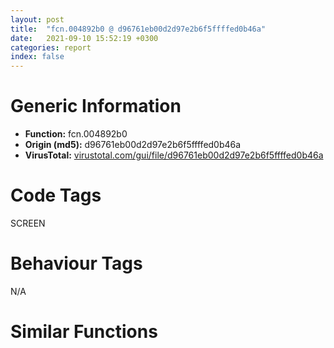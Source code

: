 ```yaml
---
layout: post
title:  "fcn.004892b0 @ d96761eb00d2d97e2b6f5ffffed0b46a"
date:   2021-09-10 15:52:19 +0300
categories: report
index: false
---
```


# Generic Information
- **Function:** fcn.004892b0
- **Origin (md5):** d96761eb00d2d97e2b6f5ffffed0b46a
- **VirusTotal:** [virustotal.com/gui/file/d96761eb00d2d97e2b6f5ffffed0b46a][virustotal_ref]

# Code Tags
<span class="tag" id="SCREEN">SCREEN</span>


# Behaviour Tags
<span class="bhv-tag" id="na">N/A</span>

# Similar Functions
<script type="text/javascript" src="https://www.gstatic.com/charts/loader.js"></script>
<script type="text/javascript">

    google.charts.load('current', {'packages':['corechart']});
    google.charts.setOnLoadCallback(drawChart);

    function drawChart() {
    var data = new google.visualization.DataTable();
        data.addColumn('number', 'X');
        data.addColumn('number', 'Y');
        data.addColumn({type: 'string', role: 'tooltip', 'p': {'html': true}});
        data.addColumn({'type': 'string', 'role': 'style'});
        
        data.addRows([
    [-788.763916015625, 868.727783203125, '<b><a href="/report/fcn.004892b0@d96761eb00d2d97e2b6f5ffffed0b46a">fcn.004892b0</a><br>@d96761eb00d2d97e2b6f5ffffed0b46a</b><br>push ebp<br>mov ebp, esp<br>sub esp, 0xa8<br>push ebx<br>push esi<br>push edi<br>lea ecx, [ebp+0x14]<br>call fcn.00409c9c<br>mov dword[ebp-0x18], eax<br>mov ecx, 0x4c67b0<br>lea eax, [ebp-0x14]<br>push eax<br>lea eax, [ebp-0xc]<br>push eax<br>push dword[ebp+8]<br>call fcn.00402402<br>xor edi, edi<br>test al, al<br>je 0x48994d<br>mov ecx, dword[ebp-0xc]<br>mov eax, dword[0x4c6810]<br>mov eax, dword[eax+ecx*4]<br>mov ecx, dword[ebp-0x14]<br>mov eax, dword[eax]<br>mov dword[ebp-0x20], eax<br>mov eax, dword[0x4c6824]<br>mov eax, dword[eax+ecx*4]<br>mov ecx, dword[ebp-0x18]<br>mov ebx, dword[eax]<br>mov dl, byte[ebx+0x90]<br>mov esi, dword[ebx]<br>mov dword[ebp-0xc], esi<br>mov byte[ebp+0xb], dl<br>call fcn.00464be8<br>mov dword[ebp-0x10], eax<br>xor eax, eax<br>movzx ecx, dl<br>inc eax<br>cmp ecx, 0x11<br>jg 0x4895ff<br>cmp ecx, 0x10<br>jge 0x489490<br>sub ecx, 6<br>je 0x489448<br>dec ecx<br>je 0x489417<br>sub ecx, 4<br>jne 0x48994d<br>push eax<br>lea eax, [ebp-8]<br>push eax<br>push edi<br>push dword[ebp-0x10]<br>push dword[ebp+0xc]<br>call dword[sym.imp.SHELL32.dll_ExtractIconExW]<br>test eax, eax<br>jle 0x48994d<br>mov eax, dword[ebp-0x20]<br>mov ecx, 0x4c67b0<br>mov eax, dword[eax+0x188]<br>push eax<br>mov dword[ebp+0xc], eax<br>call fcn.004025db<br>mov ecx, dword[0x4c6824]<br>mov dword[ebp+0x10], eax<br>mov ecx, dword[ecx+eax*4]<br>mov ecx, dword[ecx]<br>mov esi, dword[ecx+0x40]<br>test esi, esi<br>jne 0x4893d2<br>xor eax, eax<br>inc eax<br>push eax<br>push eax<br>push 0x21<br>push 0x10<br>push 0x10<br>call dword[sym.imp.COMCTL32.dll_ImageList_Create]<br>mov ecx, dword[0x4c6824]<br>mov esi, eax<br>mov eax, dword[ebp+0x10]<br>push esi<br>push edi<br>mov edi, dword[ebp+0xc]<br>mov ecx, dword[ecx+eax*4]<br>push 0x1303<br>push edi<br>mov ecx, dword[ecx]<br>mov dword[ecx+0x40], esi<br>call dword[sym.imp.USER32.dll_SendMessageW]<br>test esi, esi<br>je 0x4895f1<br>jmp 0x4893d5<br>mov edi, dword[ebp+0xc]<br>push dword[ebp-8]<br>movsx eax, word[ebx+0x88]<br>push eax<br>push esi<br>call dword[sym.imp.COMCTL32.dll_ImageList_ReplaceIcon]<br>movzx ecx, byte[ebx+0x93]<br>mov esi, eax<br>lea eax, [ebp-0x4c]<br>mov dword[ebp-0x4c], 2<br>push eax<br>push ecx<br>push 0x133d<br>push edi<br>mov dword[ebp-0x38], esi<br>call dword[sym.imp.USER32.dll_SendMessageW]<br>mov word[ebx+0x88], si<br>jmp 0x4895f1<br>sub esp, 0x10<br>lea eax, [ebp+0x14]<br>mov ecx, esp<br>push eax<br>mov dword[ecx+8], edi<br>call fcn.00409ac0<br>push dword[ebp+0xc]<br>push ebx<br>call fcn.0048bab8<br>test al, al<br>je 0x48994d<br>push edi<br>push ebx<br>push dword[ebp-0x20]<br>call fcn.0048b57f<br>jmp 0x489948<br>lea eax, [ebp-0x30]<br>push eax<br>push esi<br>call dword[sym.imp.USER32.dll_GetWindowRect]<br>mov eax, dword[ebp-0x28]<br>sub eax, dword[ebp-0x30]<br>mov dword[ebp+8], eax<br>mov eax, dword[ebp-0x24]<br>sub eax, dword[ebp-0x2c]<br>mov dword[ebp+0x10], eax<br>lea eax, [ebp+0x10]<br>push eax<br>lea eax, [ebp+8]<br>push eax<br>push dword[ebp+0xc]<br>push ebx<br>call fcn.0048bced<br>test eax, eax<br>je 0x48994d<br>xor esi, esi<br>inc esi<br>push esi<br>push ebx<br>push dword[ebp-0x20]<br>call fcn.0048b57f<br>jmp 0x48994f<br>push eax<br>lea eax, [ebp-8]<br>push eax<br>push edi<br>push dword[ebp-0x10]<br>push dword[ebp+0xc]<br>call dword[sym.imp.SHELL32.dll_ExtractIconExW]<br>test eax, eax<br>jle 0x48994d<br>cmp byte[ebp+0xb], 0x10<br>jne 0x4894c1<br>mov edx, dword[0x4c6834]<br>mov eax, dword[ebp-0x14]<br>push 3<br>pop ebx<br>mov dword[ebp+0xc], edx<br>jmp 0x4894d5<br>mov esi, dword[ebx+0x34]<br>mov ecx, 0x4c67b0<br>push esi<br>call fcn.004025db<br>mov ebx, dword[ebp-0x14]<br>mov dword[ebp+0xc], ebx<br>mov ecx, dword[0x4c6824]<br>mov dword[ebp-0xc], eax<br>mov ecx, dword[ecx+eax*4]<br>mov ecx, dword[ecx]<br>mov eax, dword[ecx+0x40]<br>test eax, eax<br>jne 0x489526<br>inc eax<br>push eax<br>push eax<br>push 0x21<br>push 0x10<br>push 0x10<br>call dword[sym.imp.COMCTL32.dll_ImageList_Create]<br>mov ecx, dword[0x4c6824]<br>mov edx, dword[ebp-0xc]<br>push eax<br>push edi<br>push 0x1109<br>mov ecx, dword[ecx+edx*4]<br>push esi<br>mov dword[ebp-0x18], eax<br>mov ecx, dword[ecx]<br>mov dword[ecx+0x40], eax<br>call dword[sym.imp.USER32.dll_SendMessageW]<br>mov eax, dword[ebp-0x18]<br>test eax, eax<br>je 0x4895d9<br>push dword[ebp-8]<br>push 0xffffffffffffffff<br>push eax<br>call dword[sym.imp.COMCTL32.dll_ImageList_ReplaceIcon]<br>cmp byte[ebp+0xb], 0x10<br>mov ecx, eax<br>mov dword[ebp-0xc], ecx<br>jne 0x4895d4<br>test byte[ebp+0x10], 2<br>mov eax, dword[ebp-0x20]<br>je 0x489550<br>mov dword[eax+0x1b4], ecx<br>test byte[ebp+0x10], 4<br>je 0x4895d4<br>mov dword[eax+0x1b8], ecx<br>jmp 0x4895d4<br>mov eax, dword[0x4c6824]<br>mov eax, dword[eax+ebx*4]<br>mov ecx, dword[eax]<br>test ecx, ecx<br>je 0x4895d3<br>mov edx, dword[ebp-0x20]<br>mov eax, dword[ecx+4]<br>cmp eax, dword[edx+4]<br>jne 0x4895d3<br>cmp byte[ecx+0x90], 0x11<br>jne 0x4895d3<br>cmp dword[ecx+0x34], esi<br>jne 0x4895d3<br>mov eax, dword[ecx+0x10]<br>mov dword[ebp-0x70], eax<br>lea eax, [ebp-0x74]<br>push eax<br>push edi<br>push 0x113e<br>push esi<br>mov dword[ebp-0x74], 0x32<br>call dword[sym.imp.USER32.dll_SendMessageW]<br>test byte[ebp+0x10], 2<br>mov ecx, dword[ebp-0x58]<br>mov edx, dword[ebp-0x5c]<br>mov eax, dword[ebp-0xc]<br>je 0x4895b4<br>mov ecx, eax<br>test byte[ebp+0x10], 4<br>je 0x4895bc<br>mov edx, eax<br>lea eax, [ebp-0x74]<br>mov dword[ebp-0x5c], edx<br>push eax<br>push edi<br>push 0x113f<br>push esi<br>mov dword[ebp-0x58], ecx<br>call dword[sym.imp.USER32.dll_SendMessageW]<br>inc ebx<br>cmp ebx, dword[ebp+0xc]<br>jle 0x48955e<br>lea eax, [ebp-0x40]<br>push eax<br>push esi<br>call dword[sym.imp.USER32.dll_GetClientRect]<br>push edi<br>push edi<br>lea eax, [ebp-0x40]<br>push eax<br>push esi<br>call dword[sym.imp.USER32.dll_RedrawWindow]<br>push dword[ebp-8]<br>call dword[sym.imp.USER32.dll_DestroyIcon]<br>jmp 0x489948<br>cmp ecx, 0x13<br>jl 0x48994d<br>cmp ecx, 0x14<br>jle 0x489751<br>lea eax, [ecx-0x18]<br>cmp eax, 2<br>ja 0x48994d<br>push 0xfffffffffffffff0<br>push esi<br>call dword[sym.imp.USER32.dll_GetWindowLongW]<br>test al, al<br>jns 0x48967f<br>push 0x2010<br>push edi<br>push edi<br>push edi<br>push dword[ebp+0xc]<br>push edi<br>call dword[sym.imp.USER32.dll_LoadImageW]<br>mov dword[ebp+0xc], eax<br>test eax, eax<br>je 0x48994d<br>push eax<br>push edi<br>push 0xf7<br>push esi<br>call dword[sym.imp.USER32.dll_SendMessageW]<br>cmp dword[ebx+0x64], edi<br>je 0x489663<br>push dword[ebx+0x64]<br>call dword[sym.imp.GDI32.dll_DeleteObject]<br>cmp dword[ebx+0x68], edi<br>je 0x489671<br>push dword[ebx+0x68]<br>call dword[sym.imp.USER32.dll_DestroyIcon]<br>mov eax, dword[ebp+0xc]<br>mov dword[ebx+0x64], eax<br>mov dword[ebx+0x68], edi<br>jmp 0x489948<br>cmp dword[ebp-0x18], 0xffffffff<br>jne 0x4896db<br>cmp byte[ebp+0xb], 0x18<br>jne 0x4896db<br>push 0x2010<br>xor edi, edi<br>push edi<br>push edi<br>push 1<br>push dword[ebp+0xc]<br>push edi<br>call dword[sym.imp.USER32.dll_LoadImageW]<br>mov dword[ebp+0xc], eax<br>test eax, eax<br>je 0x489948<br>push eax<br>push 1<br>push 0xf7<br>push esi<br>call dword[sym.imp.USER32.dll_SendMessageW]<br>cmp dword[ebx+0x64], edi<br>je 0x4896c8<br>push dword[ebx+0x64]<br>call dword[sym.imp.GDI32.dll_DeleteObject]<br>cmp dword[ebx+0x68], edi<br>je 0x4896d6<br>push dword[ebx+0x68]<br>call dword[sym.imp.USER32.dll_DestroyIcon]<br>mov dword[ebx+0x64], edi<br>jmp 0x489746<br>push 1<br>lea eax, [ebp-8]<br>push eax<br>lea eax, [ebp-0x1c]<br>push eax<br>push dword[ebp-0x10]<br>push dword[ebp+0xc]<br>call dword[sym.imp.SHELL32.dll_ExtractIconExW]<br>test eax, eax<br>jle 0x48994d<br>cmp dword[ebp+0x10], edi<br>mov edi, dword[sym.imp.USER32.dll_DestroyIcon]<br>je 0x48970c<br>mov eax, dword[ebp-0x1c]<br>push dword[ebp-8]<br>jmp 0x489712<br>mov eax, dword[ebp-8]<br>push dword[ebp-0x1c]<br>mov dword[ebp+0xc], eax<br>call edi<br>push dword[ebp+0xc]<br>push 1<br>push 0xf7<br>push esi<br>call dword[sym.imp.USER32.dll_SendMessageW]<br>cmp dword[ebx+0x64], 0<br>je 0x489737<br>push dword[ebx+0x64]<br>call dword[sym.imp.GDI32.dll_DeleteObject]<br>cmp dword[ebx+0x68], 0<br>je 0x489742<br>push dword[ebx+0x68]<br>call edi<br>and dword[ebx+0x64], 0<br>mov eax, dword[ebp+0xc]<br>mov dword[ebx+0x68], eax<br>jmp 0x489948<br>push eax<br>lea eax, [ebp-8]<br>push eax<br>lea eax, [ebp-0x1c]<br>push eax<br>push dword[ebp-0x10]<br>push dword[ebp+0xc]<br>call dword[sym.imp.SHELL32.dll_ExtractIconExW]<br>test eax, eax<br>jg 0x48978d<br>push 1<br>lea eax, [ebp-8]<br>push eax<br>lea eax, [ebp-0x1c]<br>push eax<br>push 0xffffffffffffffff<br>push dword[ebp+0xc]<br>call dword[sym.imp.SHELL32.dll_ExtractIconExW]<br>cmp dword[ebp-0x1c], edi<br>jne 0x48978d<br>cmp dword[ebp-8], edi<br>je 0x48994d<br>cmp byte[ebp+0xb], 0x13<br>jne 0x4897ac<br>mov eax, dword[ebp-0x14]<br>push edi<br>push edi<br>push 0x1004<br>push esi<br>mov dword[ebp+0xc], eax<br>mov dword[ebp-0x14], edi<br>call dword[sym.imp.USER32.dll_SendMessageW]<br>jmp 0x4897eb<br>mov esi, dword[ebx+0x34]<br>mov ecx, 0x4c67b0<br>push esi<br>mov dword[ebp-0xc], esi<br>call fcn.004025db<br>mov dword[ebp+0xc], eax<br>mov eax, dword[ebp-0x14]<br>mov dword[ebp-0x40], eax<br>lea eax, [ebp-0x48]<br>push eax<br>push 0xffffffffffffffff<br>push 0x1053<br>push esi<br>mov dword[ebp-0x48], 1<br>call dword[sym.imp.USER32.dll_SendMessageW]<br>mov dword[ebp-0x14], eax<br>cmp eax, 0xffffffff<br>je 0x48994d<br>mov ecx, dword[0x4c6824]<br>mov dword[ebp-0x10], eax<br>mov eax, dword[ebp+0xc]<br>mov ecx, dword[ecx+eax*4]<br>mov eax, dword[ecx]<br>mov ecx, dword[eax+0x38]<br>mov eax, dword[eax+0x3c]<br>mov dword[ebp-0x18], ecx<br>mov dword[ebp+0x10], eax<br>test ecx, ecx<br>jne 0x489841<br>push 1<br>push edi<br>push 0x21<br>push 0x10<br>push 0x10<br>call dword[sym.imp.COMCTL32.dll_ImageList_Create]<br>mov ecx, dword[0x4c6824]<br>mov edx, dword[ebp+0xc]<br>push eax<br>push 1<br>push 0x1003<br>mov ecx, dword[ecx+edx*4]<br>push esi<br>mov dword[ebp-0x18], eax<br>mov ecx, dword[ecx]<br>mov dword[ecx+0x38], eax<br>call dword[sym.imp.USER32.dll_SendMessageW]<br>mov eax, dword[ebp+0x10]<br>test eax, eax<br>jne 0x489879<br>push 1<br>push edi<br>push 0x21<br>push 0x20<br>push 0x20<br>call dword[sym.imp.COMCTL32.dll_ImageList_Create]<br>mov ecx, dword[0x4c6824]<br>mov edx, dword[ebp+0xc]<br>push eax<br>push edi<br>push 0x1003<br>mov ecx, dword[ecx+edx*4]<br>push esi<br>mov dword[ebp+0x10], eax<br>mov ecx, dword[ecx]<br>mov dword[ecx+0x3c], eax<br>call dword[sym.imp.USER32.dll_SendMessageW]<br>mov eax, dword[ebp+0x10]<br>mov ecx, dword[ebp-0x18]<br>test ecx, ecx<br>je 0x489938<br>test eax, eax<br>je 0x489938<br>push dword[ebp-8]<br>mov esi, dword[sym.imp.COMCTL32.dll_ImageList_ReplaceIcon]<br>push 0xffffffffffffffff<br>push ecx<br>call esi<br>push dword[ebp-0x1c]<br>mov dword[ebp+0xc], eax<br>push 0xffffffffffffffff<br>push dword[ebp+0x10]<br>call esi<br>cmp byte[ebp+0xb], 0x13<br>jne 0x4898b6<br>mov eax, dword[ebp+0xc]<br>mov dword[ebx+0x9c], eax<br>mov eax, dword[ebp-0x14]<br>mov ecx, eax<br>mov edx, dword[ebp-0x10]<br>mov esi, dword[ebp-0xc]<br>mov ebx, dword[sym.imp.USER32.dll_SendMessageW]<br>mov dword[ebp+0x10], ecx<br>cmp eax, edx<br>jg 0x48992e<br>lea eax, [ebp-0xa8]<br>mov dword[ebp-0xa8], 2<br>push eax<br>push edi<br>push 0x104b<br>push esi<br>mov dword[ebp-0xa4], ecx<br>mov dword[ebp-0xa0], edi<br>call ebx<br>cmp dword[ebp-0x8c], 0xfffffffe<br>je 0x489903<br>cmp byte[ebp+0xb], 0x14<br>jne 0x48991c<br>mov eax, dword[ebp+0xc]<br>mov dword[ebp-0x8c], eax<br>lea eax, [ebp-0xa8]<br>push eax<br>push edi<br>push 0x104c<br>push esi<br>call ebx<br>mov ecx, dword[ebp+0x10]<br>inc ecx<br>mov dword[ebp+0x10], ecx<br>cmp ecx, dword[ebp-0x10]<br>jle 0x4898ce<br>mov eax, dword[ebp-0x14]<br>mov edx, dword[ebp-0x10]<br>push edx<br>push eax<br>push 0x1015<br>push esi<br>call ebx<br>push dword[ebp-8]<br>mov esi, dword[sym.imp.USER32.dll_DestroyIcon]<br>call esi<br>push dword[ebp-0x1c]<br>call esi<br>xor esi, esi<br>inc esi<br>jmp 0x48994f<br>mov esi, edi<br>lea ecx, [ebp+0x14]<br>call fcn.00409a20<br>pop edi<br>mov eax, esi<br>pop esi<br>pop ebx<br>mov esp, ebp<br>pop ebp<br>ret 0x1c<br><eoc> ', 'point { fill-color: #e0440e; }'],
[788.7640380859375, -868.727783203125, '<b><a href="/report/fcn.004027d9@d96761eb00d2d97e2b6f5ffffed0b46a">fcn.004027d9</a><br>@d96761eb00d2d97e2b6f5ffffed0b46a</b><br>push ebp<br>mov ebp, esp<br>sub esp, 0x28<br>push ebx<br>push esi<br>push edi<br>push 0x1d0<br>call fcn.00420ff6<br>pop ecx<br>test eax, eax<br>je 0x402a36<br>mov ecx, eax<br>call fcn.0040112a<br>mov edi, eax<br>mov ecx, dword[0x4c6814]<br>mov dword[ebp-4], edi<br>mov dword[ebp-8], ecx<br>cmp dword[0x4c67d0], ecx<br>jne 0x43c30c<br>lea eax, [ebp-4]<br>mov esi, ecx<br>push eax<br>mov ecx, 0x4c680c<br>call fcn.004034c2<br>mov edi, dword[ebp-4]<br>mov ecx, esi<br>mov eax, dword[0x4c6810]<br>mov ebx, dword[ebp+0x1c]<br>mov eax, dword[eax+esi*4]<br>mov dword[eax], edi<br>mov eax, dword[0x4c6810]<br>mov eax, dword[eax+esi*4]<br>mov eax, dword[eax]<br>mov dword[eax+4], esi<br>cmp ebx, 0xffffffff<br>jne 0x40284f<br>mov ebx, 0x80ca0000<br>or ebx, 0x4000000<br>mov eax, 0x80000<br>test ebx, 0x10000<br>jne 0x402a3d<br>test ebx, 0x40000<br>jne 0x402a44<br>mov eax, dword[ebp+0x20]<br>inc eax<br>neg eax<br>sbb eax, eax<br>and eax, dword[ebp+0x20]<br>mov dword[ebp+0x1c], eax<br>test al, 0x40<br>jne 0x43c332<br>mov eax, dword[ebp+0x10]<br>mov dword[ebp+0x20], eax<br>mov eax, dword[ebp+0xc]<br>mov dword[ebp+0xc], eax<br>cmp dword[ebp+0x14], 0xffffffff<br>mov ecx, 0x190<br>je 0x402a4b<br>cmp dword[ebp+0x18], 0xffffffff<br>je 0x402a53<br>cmp eax, 0xffffffff<br>jne 0x4028df<br>push 0<br>lea eax, [ebp-0x18]<br>push eax<br>push 0<br>push 0x30<br>call dword[sym.imp.USER32.dll_SystemParametersInfoW]<br>push 7<br>call dword[sym.imp.USER32.dll_GetSystemMetrics]<br>mov ecx, dword[ebp-0x18]<br>sub ecx, dword[ebp+0x14]<br>add ecx, dword[ebp-0x10]<br>sub ecx, eax<br>mov eax, ecx<br>cdq <br>sub eax, edx<br>sar eax, 1<br>mov dword[ebp+0xc], eax<br>cmp dword[ebp+0x20], 0xffffffff<br>jne 0x40292b<br>push 0<br>lea eax, [ebp-0x18]<br>push eax<br>push 0<br>push 0x30<br>call dword[sym.imp.USER32.dll_SystemParametersInfoW]<br>push 8<br>call dword[sym.imp.USER32.dll_GetSystemMetrics]<br>mov ecx, dword[ebp-0x14]<br>sub ecx, dword[ebp+0x18]<br>add ecx, dword[ebp-0xc]<br>sub ecx, eax<br>mov eax, ecx<br>cdq <br>sub eax, edx<br>sar eax, 1<br>mov dword[ebp+0x20], eax<br>test ebx, 0x400000<br>je 0x40292b<br>push 4<br>call dword[sym.imp.USER32.dll_GetSystemMetrics]<br>push 0xfffffffffffffffe<br>cdq <br>pop ecx<br>idiv ecx<br>add dword[ebp+0x20], eax<br>push dword[ebp+0x18]<br>lea eax, [ebp-0x18]<br>push dword[ebp+0x14]<br>push 0<br>push 0<br>push eax<br>call dword[sym.imp.USER32.dll_SetRect]<br>push dword[ebp+0x1c]<br>lea eax, [ebp-0x18]<br>push 0<br>push ebx<br>push eax<br>call dword[sym.imp.USER32.dll_AdjustWindowRectEx]<br>mov eax, dword[ebp-0xc]<br>sub eax, dword[ebp-0x14]<br>push 0<br>push dword[0x4c6804]<br>push 0<br>push dword[ebp+0x24]<br>push eax<br>mov eax, dword[ebp-0x10]<br>sub eax, dword[ebp-0x18]<br>push eax<br>push dword[ebp+0x20]<br>push dword[ebp+0xc]<br>push ebx<br>push dword[ebp+8]<br>push 0x48fac4<br>push dword[ebp+0x1c]<br>call dword[sym.imp.USER32.dll_CreateWindowExW]<br>mov dword[edi], eax<br>test eax, eax<br>je 0x43c33d<br>push esi<br>push 0xffffffffffffffeb<br>push eax<br>call dword[sym.imp.USER32.dll_SetWindowLongW]<br>mov eax, dword[ebp+0x24]<br>mov dword[edi+8], eax<br>mov eax, dword[ebp+0xc]<br>mov dword[edi+0x3c], eax<br>mov eax, dword[ebp+0x20]<br>mov dword[edi+0x40], eax<br>lea eax, [ebp-0x18]<br>push eax<br>push dword[edi]<br>call dword[sym.imp.USER32.dll_GetClientRect]<br>mov eax, dword[ebp-0x10]<br>sub eax, dword[ebp-0x18]<br>mov dword[edi+0x44], eax<br>mov eax, dword[ebp-0xc]<br>sub eax, dword[ebp-0x14]<br>push 0<br>push 0x11<br>mov dword[edi+0x48], eax<br>call dword[sym.imp.GDI32.dll_GetStockObject]<br>push eax<br>push 0x30<br>push dword[edi]<br>call dword[sym.imp.USER32.dll_SendMessageW]<br>push 0xffffffffffffffff<br>push edi<br>mov ecx, 0x4c67b0<br>call fcn.00402344<br>cmp dword[0x4c67d4], 0<br>jne 0x402a07<br>push 0x401256<br>push 0x28<br>push 0<br>push 0<br>call dword[sym.imp.USER32.dll_SetTimer]<br>mov dword[0x4c67d4], eax<br>inc dword[0x4c67d0]<br>mov ecx, 0x4c67b0<br>push 0<br>mov dword[0x4c681c], esi<br>call fcn.00402f66<br>test ebx, 0x10000000<br>jne 0x43c3fa<br>mov eax, dword[edi]<br>pop edi<br>pop esi<br>pop ebx<br>mov esp, ebp<br>pop ebp<br>ret 0x20<br>xor edi, edi<br>jmp 0x4027fe<br>or ebx, eax<br>jmp 0x402866<br>or ebx, eax<br>jmp 0x402872<br>mov dword[ebp+0x14], ecx<br>jmp 0x4028a3<br>mov dword[ebp+0x18], ecx<br>jmp 0x4028ad<br>xor esi, esi<br>test ecx, ecx<br>jle 0x40282b<br>mov edx, dword[0x4c6810]<br>mov eax, dword[edx+esi*4]<br>cmp dword[eax], 0<br>je 0x40282b<br>inc esi<br>cmp esi, ecx<br>jl 0x43c31c<br>jmp 0x40282b<br>mov edx, dword[ebp+0x24]<br>test edx, edx<br>jne 0x43c369<br>cmp esi, ecx<br>jmp 0x43c340<br>cmp esi, dword[ebp-8]<br>jne 0x43c34e<br>mov ecx, 0x4c680c<br>call fcn.00403532<br>jmp 0x43c362<br>mov eax, dword[0x4c6810]<br>mov eax, dword[eax+esi*4]<br>and dword[eax], 0<br>jmp 0x43c362<br>push dword[edi]<br>call fcn.0048b00f<br>xor eax, eax<br>jmp 0x402a2d<br>push 0x40<br>pop ecx<br>xor eax, ecx<br>mov dword[edi+0xc], ecx<br>push edx<br>mov ecx, 0x4c67b0<br>mov dword[ebp+0x1c], eax<br>call fcn.00402612<br>test eax, eax<br>js 0x43c395<br>mov ecx, dword[0x4c6810]<br>mov eax, dword[ecx+eax*4]<br>mov eax, dword[eax]<br>mov dword[eax+0xc], 0x80000000<br>lea eax, [ebp-0x18]<br>push eax<br>push dword[ebp+0x24]<br>call dword[sym.imp.USER32.dll_GetWindowRect]<br>lea eax, [ebp-0x28]<br>push eax<br>push dword[ebp+0x24]<br>call dword[sym.imp.USER32.dll_GetClientRect]<br>push 7<br>call dword[sym.imp.USER32.dll_GetSystemMetrics]<br>mov ecx, dword[ebp-0x10]<br>sub ecx, dword[ebp-0x20]<br>sub ecx, eax<br>add dword[ebp+0xc], ecx<br>push 8<br>call dword[sym.imp.USER32.dll_GetSystemMetrics]<br>mov ecx, dword[ebp-0xc]<br>sub ecx, dword[ebp-0x1c]<br>mov edx, dword[ebp+0x10]<br>sub ecx, eax<br>add edx, ecx<br>mov eax, ebx<br>mov ecx, 0xc00000<br>mov dword[ebp+0x20], edx<br>and eax, ecx<br>cmp eax, ecx<br>jne 0x43c3f2<br>push 4<br>call dword[sym.imp.USER32.dll_GetSystemMetrics]<br>add dword[ebp+0x20], eax<br>mov eax, dword[ebp+0xc]<br>jmp 0x402894<br>cmp dword[ebp+0x14], 0<br>je 0x43c35b<br>cmp dword[ebp+0x18], 0<br>je 0x43c35b<br>push 0<br>push 4<br>call fcn.00402a5b<br>jmp 0x402a2b<br><eoc> ', 'null'],

        ]);

    var options = {
        title: 'Similarity Plot',
        legend: 'none',
        colors: ['#dedbd9', '#e6693e', '#ec8f6e', '#f3b49f', '#f6c7b6'],
        tooltip: {isHtml: true, trigger: 'both'},
        explorer: {
        actions: ["dragToZoom", "rightClickToReset"],
        },
        chartArea: {
        width: '80%',
        height: '80%'
        },
        width: '100%',
        height: '100%'
    };

    var chart = new google.visualization.ScatterChart(document.getElementById('chart_div'));

    chart.draw(data, options);
    }
    
</script>


<div id="chart_div" style="width: 100%px; height: 100%;"></div>

# Disassembled Code
{% highlight nasm %}

push ebp
mov ebp, esp
sub esp, 0xa8
push ebx
push esi
push edi
lea ecx, [ebp+0x14]
call fcn.00409c9c
mov dword[ebp-0x18], eax
mov ecx, 0x4c67b0
lea eax, [ebp-0x14]
push eax
lea eax, [ebp-0xc]
push eax
push dword[ebp+8]
call fcn.00402402
xor edi, edi
test al, al
je 0x48994d
mov ecx, dword[ebp-0xc]
mov eax, dword[0x4c6810]
mov eax, dword[eax+ecx*4]
mov ecx, dword[ebp-0x14]
mov eax, dword[eax]
mov dword[ebp-0x20], eax
mov eax, dword[0x4c6824]
mov eax, dword[eax+ecx*4]
mov ecx, dword[ebp-0x18]
mov ebx, dword[eax]
mov dl, byte[ebx+0x90]
mov esi, dword[ebx]
mov dword[ebp-0xc], esi
mov byte[ebp+0xb], dl
call fcn.00464be8
mov dword[ebp-0x10], eax
xor eax, eax
movzx ecx, dl
inc eax
cmp ecx, 0x11
jg 0x4895ff
cmp ecx, 0x10
jge 0x489490
sub ecx, 6
je 0x489448
dec ecx
je 0x489417
sub ecx, 4
jne 0x48994d
push eax
lea eax, [ebp-8]
push eax
push edi
push dword[ebp-0x10]
push dword[ebp+0xc]
call dword[sym.imp.SHELL32.dll_ExtractIconExW]
test eax, eax
jle 0x48994d
mov eax, dword[ebp-0x20]
mov ecx, 0x4c67b0
mov eax, dword[eax+0x188]
push eax
mov dword[ebp+0xc], eax
call fcn.004025db
mov ecx, dword[0x4c6824]
mov dword[ebp+0x10], eax
mov ecx, dword[ecx+eax*4]
mov ecx, dword[ecx]
mov esi, dword[ecx+0x40]
test esi, esi
jne 0x4893d2
xor eax, eax
inc eax
push eax
push eax
push 0x21
push 0x10
push 0x10
call dword[sym.imp.COMCTL32.dll_ImageList_Create]
mov ecx, dword[0x4c6824]
mov esi, eax
mov eax, dword[ebp+0x10]
push esi
push edi
mov edi, dword[ebp+0xc]
mov ecx, dword[ecx+eax*4]
push 0x1303
push edi
mov ecx, dword[ecx]
mov dword[ecx+0x40], esi
call dword[sym.imp.USER32.dll_SendMessageW]
test esi, esi
je 0x4895f1
jmp 0x4893d5
mov edi, dword[ebp+0xc]
push dword[ebp-8]
movsx eax, word[ebx+0x88]
push eax
push esi
call dword[sym.imp.COMCTL32.dll_ImageList_ReplaceIcon]
movzx ecx, byte[ebx+0x93]
mov esi, eax
lea eax, [ebp-0x4c]
mov dword[ebp-0x4c], 2
push eax
push ecx
push 0x133d
push edi
mov dword[ebp-0x38], esi
call dword[sym.imp.USER32.dll_SendMessageW]
mov word[ebx+0x88], si
jmp 0x4895f1
sub esp, 0x10
lea eax, [ebp+0x14]
mov ecx, esp
push eax
mov dword[ecx+8], edi
call fcn.00409ac0
push dword[ebp+0xc]
push ebx
call fcn.0048bab8
test al, al
je 0x48994d
push edi
push ebx
push dword[ebp-0x20]
call fcn.0048b57f
jmp 0x489948
lea eax, [ebp-0x30]
push eax
push esi
call dword[sym.imp.USER32.dll_GetWindowRect]
mov eax, dword[ebp-0x28]
sub eax, dword[ebp-0x30]
mov dword[ebp+8], eax
mov eax, dword[ebp-0x24]
sub eax, dword[ebp-0x2c]
mov dword[ebp+0x10], eax
lea eax, [ebp+0x10]
push eax
lea eax, [ebp+8]
push eax
push dword[ebp+0xc]
push ebx
call fcn.0048bced
test eax, eax
je 0x48994d
xor esi, esi
inc esi
push esi
push ebx
push dword[ebp-0x20]
call fcn.0048b57f
jmp 0x48994f
push eax
lea eax, [ebp-8]
push eax
push edi
push dword[ebp-0x10]
push dword[ebp+0xc]
call dword[sym.imp.SHELL32.dll_ExtractIconExW]
test eax, eax
jle 0x48994d
cmp byte[ebp+0xb], 0x10
jne 0x4894c1
mov edx, dword[0x4c6834]
mov eax, dword[ebp-0x14]
push 3
pop ebx
mov dword[ebp+0xc], edx
jmp 0x4894d5
mov esi, dword[ebx+0x34]
mov ecx, 0x4c67b0
push esi
call fcn.004025db
mov ebx, dword[ebp-0x14]
mov dword[ebp+0xc], ebx
mov ecx, dword[0x4c6824]
mov dword[ebp-0xc], eax
mov ecx, dword[ecx+eax*4]
mov ecx, dword[ecx]
mov eax, dword[ecx+0x40]
test eax, eax
jne 0x489526
inc eax
push eax
push eax
push 0x21
push 0x10
push 0x10
call dword[sym.imp.COMCTL32.dll_ImageList_Create]
mov ecx, dword[0x4c6824]
mov edx, dword[ebp-0xc]
push eax
push edi
push 0x1109
mov ecx, dword[ecx+edx*4]
push esi
mov dword[ebp-0x18], eax
mov ecx, dword[ecx]
mov dword[ecx+0x40], eax
call dword[sym.imp.USER32.dll_SendMessageW]
mov eax, dword[ebp-0x18]
test eax, eax
je 0x4895d9
push dword[ebp-8]
push 0xffffffffffffffff
push eax
call dword[sym.imp.COMCTL32.dll_ImageList_ReplaceIcon]
cmp byte[ebp+0xb], 0x10
mov ecx, eax
mov dword[ebp-0xc], ecx
jne 0x4895d4
test byte[ebp+0x10], 2
mov eax, dword[ebp-0x20]
je 0x489550
mov dword[eax+0x1b4], ecx
test byte[ebp+0x10], 4
je 0x4895d4
mov dword[eax+0x1b8], ecx
jmp 0x4895d4
mov eax, dword[0x4c6824]
mov eax, dword[eax+ebx*4]
mov ecx, dword[eax]
test ecx, ecx
je 0x4895d3
mov edx, dword[ebp-0x20]
mov eax, dword[ecx+4]
cmp eax, dword[edx+4]
jne 0x4895d3
cmp byte[ecx+0x90], 0x11
jne 0x4895d3
cmp dword[ecx+0x34], esi
jne 0x4895d3
mov eax, dword[ecx+0x10]
mov dword[ebp-0x70], eax
lea eax, [ebp-0x74]
push eax
push edi
push 0x113e
push esi
mov dword[ebp-0x74], 0x32
call dword[sym.imp.USER32.dll_SendMessageW]
test byte[ebp+0x10], 2
mov ecx, dword[ebp-0x58]
mov edx, dword[ebp-0x5c]
mov eax, dword[ebp-0xc]
je 0x4895b4
mov ecx, eax
test byte[ebp+0x10], 4
je 0x4895bc
mov edx, eax
lea eax, [ebp-0x74]
mov dword[ebp-0x5c], edx
push eax
push edi
push 0x113f
push esi
mov dword[ebp-0x58], ecx
call dword[sym.imp.USER32.dll_SendMessageW]
inc ebx
cmp ebx, dword[ebp+0xc]
jle 0x48955e
lea eax, [ebp-0x40]
push eax
push esi
call dword[sym.imp.USER32.dll_GetClientRect]
push edi
push edi
lea eax, [ebp-0x40]
push eax
push esi
call dword[sym.imp.USER32.dll_RedrawWindow]
push dword[ebp-8]
call dword[sym.imp.USER32.dll_DestroyIcon]
jmp 0x489948
cmp ecx, 0x13
jl 0x48994d
cmp ecx, 0x14
jle 0x489751
lea eax, [ecx-0x18]
cmp eax, 2
ja 0x48994d
push 0xfffffffffffffff0
push esi
call dword[sym.imp.USER32.dll_GetWindowLongW]
test al, al
jns 0x48967f
push 0x2010
push edi
push edi
push edi
push dword[ebp+0xc]
push edi
call dword[sym.imp.USER32.dll_LoadImageW]
mov dword[ebp+0xc], eax
test eax, eax
je 0x48994d
push eax
push edi
push 0xf7
push esi
call dword[sym.imp.USER32.dll_SendMessageW]
cmp dword[ebx+0x64], edi
je 0x489663
push dword[ebx+0x64]
call dword[sym.imp.GDI32.dll_DeleteObject]
cmp dword[ebx+0x68], edi
je 0x489671
push dword[ebx+0x68]
call dword[sym.imp.USER32.dll_DestroyIcon]
mov eax, dword[ebp+0xc]
mov dword[ebx+0x64], eax
mov dword[ebx+0x68], edi
jmp 0x489948
cmp dword[ebp-0x18], 0xffffffff
jne 0x4896db
cmp byte[ebp+0xb], 0x18
jne 0x4896db
push 0x2010
xor edi, edi
push edi
push edi
push 1
push dword[ebp+0xc]
push edi
call dword[sym.imp.USER32.dll_LoadImageW]
mov dword[ebp+0xc], eax
test eax, eax
je 0x489948
push eax
push 1
push 0xf7
push esi
call dword[sym.imp.USER32.dll_SendMessageW]
cmp dword[ebx+0x64], edi
je 0x4896c8
push dword[ebx+0x64]
call dword[sym.imp.GDI32.dll_DeleteObject]
cmp dword[ebx+0x68], edi
je 0x4896d6
push dword[ebx+0x68]
call dword[sym.imp.USER32.dll_DestroyIcon]
mov dword[ebx+0x64], edi
jmp 0x489746
push 1
lea eax, [ebp-8]
push eax
lea eax, [ebp-0x1c]
push eax
push dword[ebp-0x10]
push dword[ebp+0xc]
call dword[sym.imp.SHELL32.dll_ExtractIconExW]
test eax, eax
jle 0x48994d
cmp dword[ebp+0x10], edi
mov edi, dword[sym.imp.USER32.dll_DestroyIcon]
je 0x48970c
mov eax, dword[ebp-0x1c]
push dword[ebp-8]
jmp 0x489712
mov eax, dword[ebp-8]
push dword[ebp-0x1c]
mov dword[ebp+0xc], eax
call edi
push dword[ebp+0xc]
push 1
push 0xf7
push esi
call dword[sym.imp.USER32.dll_SendMessageW]
cmp dword[ebx+0x64], 0
je 0x489737
push dword[ebx+0x64]
call dword[sym.imp.GDI32.dll_DeleteObject]
cmp dword[ebx+0x68], 0
je 0x489742
push dword[ebx+0x68]
call edi
and dword[ebx+0x64], 0
mov eax, dword[ebp+0xc]
mov dword[ebx+0x68], eax
jmp 0x489948
push eax
lea eax, [ebp-8]
push eax
lea eax, [ebp-0x1c]
push eax
push dword[ebp-0x10]
push dword[ebp+0xc]
call dword[sym.imp.SHELL32.dll_ExtractIconExW]
test eax, eax
jg 0x48978d
push 1
lea eax, [ebp-8]
push eax
lea eax, [ebp-0x1c]
push eax
push 0xffffffffffffffff
push dword[ebp+0xc]
call dword[sym.imp.SHELL32.dll_ExtractIconExW]
cmp dword[ebp-0x1c], edi
jne 0x48978d
cmp dword[ebp-8], edi
je 0x48994d
cmp byte[ebp+0xb], 0x13
jne 0x4897ac
mov eax, dword[ebp-0x14]
push edi
push edi
push 0x1004
push esi
mov dword[ebp+0xc], eax
mov dword[ebp-0x14], edi
call dword[sym.imp.USER32.dll_SendMessageW]
jmp 0x4897eb
mov esi, dword[ebx+0x34]
mov ecx, 0x4c67b0
push esi
mov dword[ebp-0xc], esi
call fcn.004025db
mov dword[ebp+0xc], eax
mov eax, dword[ebp-0x14]
mov dword[ebp-0x40], eax
lea eax, [ebp-0x48]
push eax
push 0xffffffffffffffff
push 0x1053
push esi
mov dword[ebp-0x48], 1
call dword[sym.imp.USER32.dll_SendMessageW]
mov dword[ebp-0x14], eax
cmp eax, 0xffffffff
je 0x48994d
mov ecx, dword[0x4c6824]
mov dword[ebp-0x10], eax
mov eax, dword[ebp+0xc]
mov ecx, dword[ecx+eax*4]
mov eax, dword[ecx]
mov ecx, dword[eax+0x38]
mov eax, dword[eax+0x3c]
mov dword[ebp-0x18], ecx
mov dword[ebp+0x10], eax
test ecx, ecx
jne 0x489841
push 1
push edi
push 0x21
push 0x10
push 0x10
call dword[sym.imp.COMCTL32.dll_ImageList_Create]
mov ecx, dword[0x4c6824]
mov edx, dword[ebp+0xc]
push eax
push 1
push 0x1003
mov ecx, dword[ecx+edx*4]
push esi
mov dword[ebp-0x18], eax
mov ecx, dword[ecx]
mov dword[ecx+0x38], eax
call dword[sym.imp.USER32.dll_SendMessageW]
mov eax, dword[ebp+0x10]
test eax, eax
jne 0x489879
push 1
push edi
push 0x21
push 0x20
push 0x20
call dword[sym.imp.COMCTL32.dll_ImageList_Create]
mov ecx, dword[0x4c6824]
mov edx, dword[ebp+0xc]
push eax
push edi
push 0x1003
mov ecx, dword[ecx+edx*4]
push esi
mov dword[ebp+0x10], eax
mov ecx, dword[ecx]
mov dword[ecx+0x3c], eax
call dword[sym.imp.USER32.dll_SendMessageW]
mov eax, dword[ebp+0x10]
mov ecx, dword[ebp-0x18]
test ecx, ecx
je 0x489938
test eax, eax
je 0x489938
push dword[ebp-8]
mov esi, dword[sym.imp.COMCTL32.dll_ImageList_ReplaceIcon]
push 0xffffffffffffffff
push ecx
call esi
push dword[ebp-0x1c]
mov dword[ebp+0xc], eax
push 0xffffffffffffffff
push dword[ebp+0x10]
call esi
cmp byte[ebp+0xb], 0x13
jne 0x4898b6
mov eax, dword[ebp+0xc]
mov dword[ebx+0x9c], eax
mov eax, dword[ebp-0x14]
mov ecx, eax
mov edx, dword[ebp-0x10]
mov esi, dword[ebp-0xc]
mov ebx, dword[sym.imp.USER32.dll_SendMessageW]
mov dword[ebp+0x10], ecx
cmp eax, edx
jg 0x48992e
lea eax, [ebp-0xa8]
mov dword[ebp-0xa8], 2
push eax
push edi
push 0x104b
push esi
mov dword[ebp-0xa4], ecx
mov dword[ebp-0xa0], edi
call ebx
cmp dword[ebp-0x8c], 0xfffffffe
je 0x489903
cmp byte[ebp+0xb], 0x14
jne 0x48991c
mov eax, dword[ebp+0xc]
mov dword[ebp-0x8c], eax
lea eax, [ebp-0xa8]
push eax
push edi
push 0x104c
push esi
call ebx
mov ecx, dword[ebp+0x10]
inc ecx
mov dword[ebp+0x10], ecx
cmp ecx, dword[ebp-0x10]
jle 0x4898ce
mov eax, dword[ebp-0x14]
mov edx, dword[ebp-0x10]
push edx
push eax
push 0x1015
push esi
call ebx
push dword[ebp-8]
mov esi, dword[sym.imp.USER32.dll_DestroyIcon]
call esi
push dword[ebp-0x1c]
call esi
xor esi, esi
inc esi
jmp 0x48994f
mov esi, edi
lea ecx, [ebp+0x14]
call fcn.00409a20
pop edi
mov eax, esi
pop esi
pop ebx
mov esp, ebp
pop ebp
ret 0x1c

{% endhighlight %}

[virustotal_ref]: https://www.virustotal.com/gui/file/d96761eb00d2d97e2b6f5ffffed0b46a